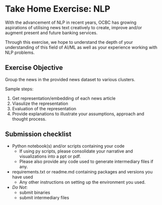 # Take Home Exercise: NLP
 
With the advancement of NLP in recent years, OCBC has growing aspirations of utilising news text creatively to 
create, improve and/or augment present and future banking services.

Through this exercise, we hope to understand the depth of your understanding of this field of AI/ML as well as your experience working with NLP problems.

## Exercise Objective

Group the news in the provided news dataset to various clusters. 

Sample steps:
1. Get representation/embedding of each news article
2. Viasulize the representation
3. Evaluation of the representation
4. Provide explanations to illustrate your assumptions, approach and thought process.
  
  
## Submission checklist

- Python notebook(s) and/or scripts containing your code
    - If using py scripts, please consolidate your narrative and visualizations into a ppt or pdf.
    - Please also provide any code used to generate intermediary files if any.
- requirements.txt or readme.md containing packages and versions you have used
    - Any other instructions on setting up the environment you used.
- *Do Not*:
    - submit binaries
    - submit intermediary files